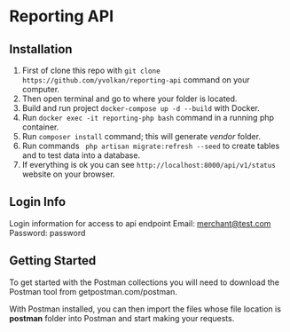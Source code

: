 # Reporting API

## Installation

1. First of clone this repo with `git clone https://github.com/yvolkan/reporting-api` command on your computer.
2. Then open terminal and go to where your folder is located.
3. Build and run project `docker-compose up -d --build` with Docker.
4. Run `docker exec -it reporting-php bash` command in a running php container.
5. Run `composer install` command; this will generate _vendor_ folder.
6. Run commands ` php artisan migrate:refresh --seed` to create tables and to test data into a database.
7. If everything is ok you can see `http://localhost:8000/api/v1/status` website on your browser.

## Login Info
Login information for access to api endpoint
Email: merchant@test.com
Password: password

## Getting Started

To get started with the Postman collections you will need to download the Postman tool from getpostman.com/postman.

With Postman installed, you can then import the files whose file location is **postman** folder into Postman and start making your requests.